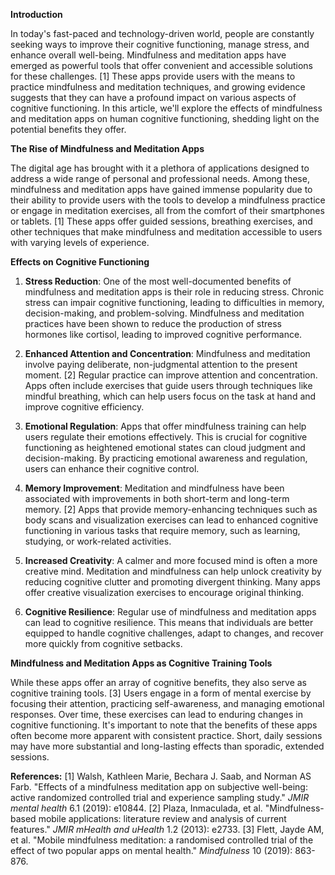 **Introduction**

In today's fast-paced and technology-driven world, people are constantly seeking ways to improve their cognitive functioning, manage stress, and enhance overall well-being. Mindfulness and meditation apps have emerged as powerful tools that offer convenient and accessible solutions for these challenges. [1] These apps provide users with the means to practice mindfulness and meditation techniques, and growing evidence suggests that they can have a profound impact on various aspects of cognitive functioning. In this article, we'll explore the effects of mindfulness and meditation apps on human cognitive functioning, shedding light on the potential benefits they offer.

**The Rise of Mindfulness and Meditation Apps**

The digital age has brought with it a plethora of applications designed to address a wide range of personal and professional needs. Among these, mindfulness and meditation apps have gained immense popularity due to their ability to provide users with the tools to develop a mindfulness practice or engage in meditation exercises, all from the comfort of their smartphones or tablets. [1] These apps offer guided sessions, breathing exercises, and other techniques that make mindfulness and meditation accessible to users with varying levels of experience.

**Effects on Cognitive Functioning**

1. **Stress Reduction**: One of the most well-documented benefits of mindfulness and meditation apps is their role in reducing stress. Chronic stress can impair cognitive functioning, leading to difficulties in memory, decision-making, and problem-solving. Mindfulness and meditation practices have been shown to reduce the production of stress hormones like cortisol, leading to improved cognitive performance.
    
2. **Enhanced Attention and Concentration**: Mindfulness and meditation involve paying deliberate, non-judgmental attention to the present moment. [2] Regular practice can improve attention and concentration. Apps often include exercises that guide users through techniques like mindful breathing, which can help users focus on the task at hand and improve cognitive efficiency.
    
3. **Emotional Regulation**: Apps that offer mindfulness training can help users regulate their emotions effectively. This is crucial for cognitive functioning as heightened emotional states can cloud judgment and decision-making. By practicing emotional awareness and regulation, users can enhance their cognitive control.
    
4. **Memory Improvement**: Meditation and mindfulness have been associated with improvements in both short-term and long-term memory. [2] Apps that provide memory-enhancing techniques such as body scans and visualization exercises can lead to enhanced cognitive functioning in various tasks that require memory, such as learning, studying, or work-related activities.
    
5. **Increased Creativity**: A calmer and more focused mind is often a more creative mind. Meditation and mindfulness can help unlock creativity by reducing cognitive clutter and promoting divergent thinking. Many apps offer creative visualization exercises to encourage original thinking.
    
6. **Cognitive Resilience**: Regular use of mindfulness and meditation apps can lead to cognitive resilience. This means that individuals are better equipped to handle cognitive challenges, adapt to changes, and recover more quickly from cognitive setbacks.

**Mindfulness and Meditation Apps as Cognitive Training Tools**

While these apps offer an array of cognitive benefits, they also serve as cognitive training tools. [3] Users engage in a form of mental exercise by focusing their attention, practicing self-awareness, and managing emotional responses. Over time, these exercises can lead to enduring changes in cognitive functioning. It's important to note that the benefits of these apps often become more apparent with consistent practice. Short, daily sessions may have more substantial and long-lasting effects than sporadic, extended sessions.

**References:**
[1] Walsh, Kathleen Marie, Bechara J. Saab, and Norman AS Farb. "Effects of a mindfulness meditation app on subjective well-being: active randomized controlled trial and experience sampling study." _JMIR mental health_ 6.1 (2019): e10844.
[2] Plaza, Inmaculada, et al. "Mindfulness-based mobile applications: literature review and analysis of current features." _JMIR mHealth and uHealth_ 1.2 (2013): e2733.
[3] Flett, Jayde AM, et al. "Mobile mindfulness meditation: a randomised controlled trial of the effect of two popular apps on mental health." _Mindfulness_ 10 (2019): 863-876.